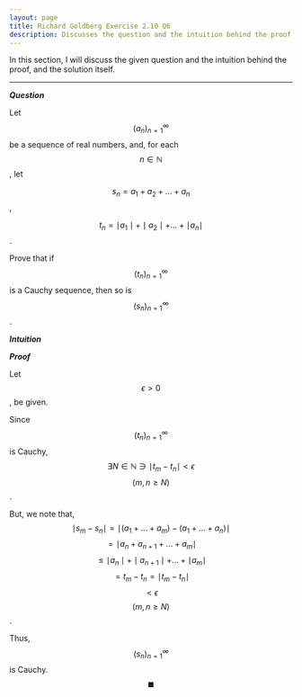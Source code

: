 ```yaml
---
layout: page
title: Richard Goldberg Exercise 2.10 Q6
description: Discusses the question and the intuition behind the proof, and the solution itself
---
```


In this section, I will discuss the given question and the intuition behind the proof, and the
solution itself.

---

_**Question**_

Let $$(a_n)_{n=1}^{\infty}$$ be a sequence of real numbers, and, for each $$n \in \mathbb{N}$$, let

$$s_n = a_1 + a_2 + ... + a_n$$,

$$t_n = \mid a_1 \mid + \mid a_2 \mid + ... + \mid a_n \mid$$.

Prove that if $$(t_n)_{n=1}^{\infty}$$ is a Cauchy sequence, then so is $$(s_n)_{n=1}^{\infty}$$.

_**Intuition**_

_**Proof**_

Let $$\epsilon > 0$$, be given.

Since $$(t_n)_{n=1}^{\infty}$$ is Cauchy, $$\exists N \in \mathbb{N} \ni \mid t_m - t_n \mid < \epsilon$$
$$(m,n \geqslant N)$$.

But, we note that, $$\mid s_m - s_n \mid = \mid (a_1 + ... + a_m) - (a_1 + ... + a_n) \mid$$
$$ = \mid a_n + a_{n + 1} +  ... + a_m \mid$$
$$ \leqslant \mid a_n \mid + \mid a_{n + 1} \mid + ... + \mid a_m \mid$$
$$ = t_m - t_n = \mid t_m - t_n \mid$$ $$< \epsilon$$ $$(m, n \geqslant N)$$.

Thus, $$(s_n)_{n=1}^{\infty}$$ is Cauchy. $$\blacksquare$$
